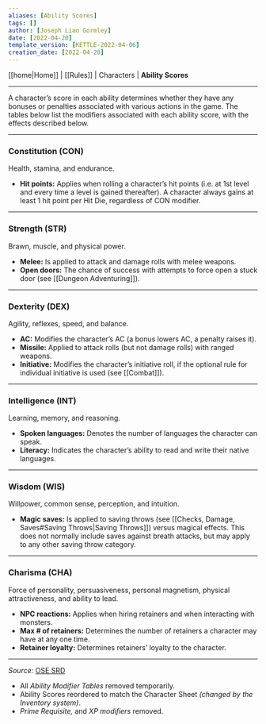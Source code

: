 ```yaml
---
aliases: [Ability Scores]
tags: []
author: [Joseph Liao Gormley]
date: [2022-04-20]
template_version: [KETTLE-2022-04-06]
creation_date: [2022-04-20]
---
```

<!-- Home | Character Creation | -->
[[home|Home]] | [[Rules]] | Characters | **Ability Scores**
___
A character’s score in each ability determines whether they have any bonuses or penalties associated with various actions in the game. The tables below list the modifiers associated with each ability score, with the effects described below.

___
### Constitution (CON)
Health, stamina, and endurance.

* **Hit points:** Applies when rolling a character’s hit points (i.e. at 1st level and every time a level is gained thereafter). A character always gains at least 1 hit point per Hit Die, regardless of CON modifier.

___
### Strength (STR) 
Brawn, muscle, and physical power.

* **Melee:** Is applied to attack and damage rolls with melee weapons.
* **Open doors:** The chance of success with attempts to force open a stuck door (see [[Dungeon Adventuring]]). <!-- #Revisit -->

___
### Dexterity (DEX)
Agility, reflexes, speed, and balance.

* **AC:** Modifies the character’s AC (a bonus lowers AC, a penalty raises it).
* **Missile:** Applied to attack rolls (but not damage rolls) with ranged weapons.
* **Initiative:** Modifies the character’s initiative roll, if the optional rule for individual initiative is used (see [[Combat]]).<!-- #Revisit -->

___
### Intelligence (INT)
Learning, memory, and reasoning.

* **Spoken languages:** Denotes the number of languages the character can speak.
* **Literacy:** Indicates the character’s ability to read and write their native languages. <!-- #Revisit -->

___
### Wisdom (WIS)
Willpower, common sense, perception, and intuition.

* **Magic saves:** Is applied to saving throws (see [[Checks, Damage, Saves#Saving Throws|Saving Throws]]) versus magical effects. This does not normally include saves against breath attacks, but may apply to any other saving throw category.<!-- #Revisit -->

___
### Charisma (CHA)
Force of personality, persuasiveness, personal magnetism, physical attractiveness, and ability to lead.

* **NPC reactions:** Applies when hiring retainers and when interacting with monsters.
* **Max # of retainers:** Determines the number of retainers a character may have at any one time.
* **Retainer loyalty:** Determines retainers’ loyalty to the character.


___
*Source:* [OSE SRD](https://oldschoolessentials.necroticgnome.com/srd/index.php/Ability_Scores)
- All *Ability Modifier Tables* removed temporarily.
- Ability Scores reordered to match the Character Sheet *(changed by the Inventory system)*.
- *Prime Requisite,* and *XP modifiers* removed.
<!--*See also:* 
*References:*
 -->
<!-- Sources, read more, links, etc. -->
<!-- *Source: Entry by [[Mike Maxin]].* -->
<!-- Leave an empty line at the end, otherwise Exporter complains. -->
